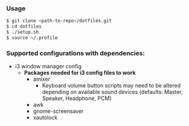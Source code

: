 ### Usage

```sh
$ git clone <path-to-repo>/dotfiles.git
$ cd dotfiles
$ ./setup.sh
$ source ~/.profile
```

### Supported configurations with dependencies:
- i3 window manager config
  - <b>Packages needed for i3 config files to work</b>
    - amixer
      - Keyboard volume button scripts may need to be altered depending on available sound devices (defaults: Master, Speaker, Headphone, PCM)
    - awk
    - gnome-screensaver
    - xautolock
